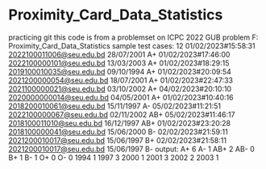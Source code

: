 # Proximity_Card_Data_Statistics
practicing git
this code is from a problemset on ICPC 2022 GUB
problem F: Proximity_Card_Data_Statistics
sample test cases:
12
01/02/2023#15:58:31 2022100011006@seu.edu.bd 28/07/2001 A+
01/02/2023#17:46:00 2022100000101@seu.edu.bd 13/03/2003 A+
01/02/2023#18:29:15 2019100010035@seu.edu.bd 09/10/1994 A+
01/02/2023#20:09:54 2021200000054@seu.edu.bd 18/07/2001 A+
01/02/2023#22:47:33 2021100000021@seu.edu.bd 03/10/2002 A+
04/02/2023#20:10:10 2020000000014@seu.edu.bd 04/05/2001 A+
01/02/2023#10:40:16 2018200010061@seu.edu.bd 15/11/1997 A-
05/02/2023#11:21:51 2022100000067@seu.edu.bd 02/11/2002 AB+
05/02/2023#11:46:17 2018100011010@seu.edu.bd 16/12/1997 AB+
01/02/2023#23:20:28 2018100000041@seu.edu.bd 15/06/2000 B-
02/02/2023#21:59:11 2021200010017@seu.edu.bd 15/06/1997 B+
02/02/2023#21:58:11 2021200010017@seu.edu.bd 15/06/1997 B-
output:
A+ 6
A- 1
AB+ 2
AB- 0
B+ 1
B- 1
O+ 0
O- 0
1994 1
1997 3
2000 1
2001 3
2002 2
2003 1
